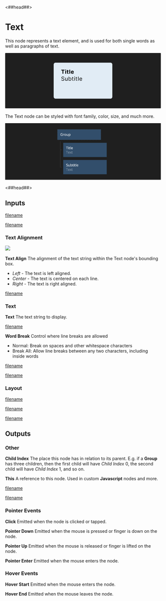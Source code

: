 <##head##>
# Text

This node represents a text element, and is used for both single words as well as paragraphs of text.

![](./text_visual.png ':class=img-size-l')

The Text node can be styled with font family, color, size, and much more.

![](./text_node.png ':class=img-size-l')

<##head##>

## Inputs

[filename](../shared-props/inputs/margin-only/README.md ':include')

[filename](../shared-props/inputs/alignment/README.md ':include')

### Text Alignment

<div class="ndl-images">
    <img src="/nodes/visual/text-align.png" class="ndl-image small"></img>
</div>

**Text Align**
The alignment of the text string within the Text node's bounding box.

- _Left_ - The text is left aligned.
- _Center_ - The text is centered on each line.
- _Right_ - The text is right aligned.

[filename](../shared-props/inputs/dimensions-and-size-mode/README.md ':include')

### Text

**Text**
The text string to display.

[filename](../shared-props/inputs/text-styles/README.md ':include')

**Word Break**
Control where line breaks are allowed
- Normal: Break on spaces and other whitespace characters
- Break All: Allow line breaks between any two characters, including inside words


[filename](../shared-props/inputs/visibility-styles/README.md ':include')

[filename](../shared-props/inputs/placement-styles/README.md ':include')

### Layout
[filename](../shared-props/inputs/position/README.md ':include')

[filename](../shared-props/inputs/other/README.md ':include')

[filename](../shared-props/inputs/advanced-style/README.md ':include')

## Outputs

### Other

**Child Index**
The place this node has in relation to its parent. E.g. if a **Group** has three children, then the first child will have _Child Index_ 0, the second child will have _Child Index_ 1, and so on.

**This**
A reference to this node. Used in custom **Javascript** nodes and more.

[filename](../shared-props/outputs/bounding-box/README.md ':include')

[filename](../shared-props/outputs/mounted/README.md ':include')

### Pointer Events

**Click**
Emitted when the node is clicked or tapped.

**Pointer Down**
Emitted when the mouse is pressed or finger is down on the node.

**Pointer Up**
Emitted when the mouse is released or finger is lifted on the node.

**Pointer Enter**
Emitted when the mouse enters the node.

### Hover Events

**Hover Start**
Emitted when the mouse enters the node.

**Hover End**
Emitted when the mouse leaves the node.

